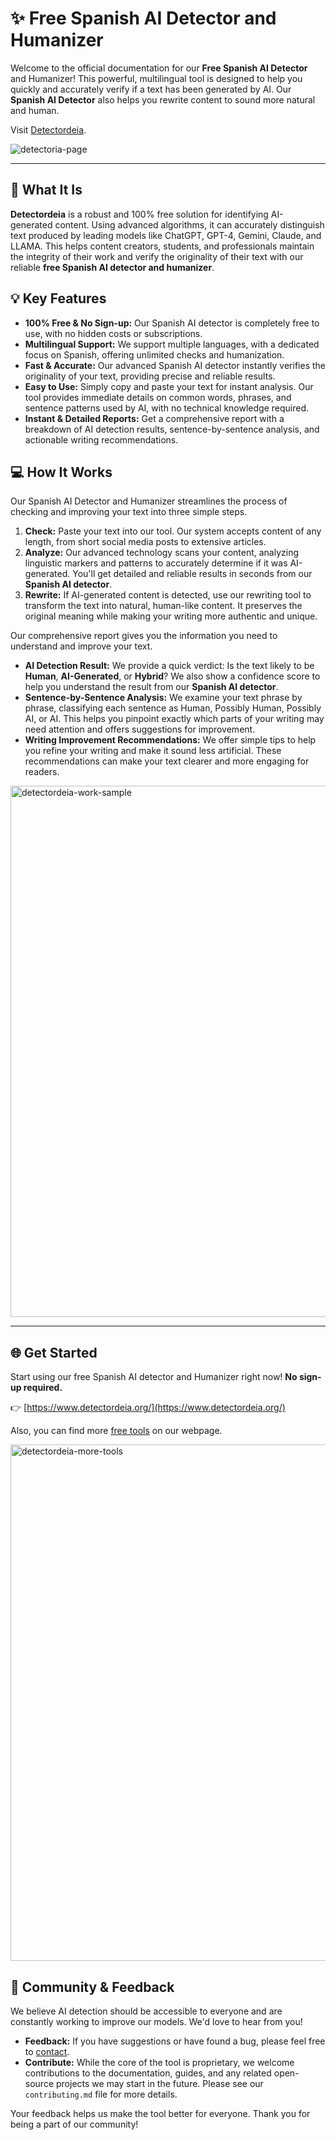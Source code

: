 # ✨ Free Spanish AI Detector and Humanizer

Welcome to the official documentation for our **Free Spanish AI Detector** and Humanizer! This powerful, multilingual tool is designed to help you quickly and accurately verify if a text has been generated by AI. Our **Spanish AI Detector** also helps you rewrite content to sound more natural and human.

Visit [Detectordeia](https://www.detectordeia.org/).

![detectoria-page](https://github.com/user-attachments/assets/d019ca91-0756-4d13-a2fd-6af1547342d9)

------

## 🚀 What It Is

**Detectordeia** is a robust and 100% free solution for identifying AI-generated content. Using advanced algorithms, it can accurately distinguish text produced by leading models like ChatGPT, GPT-4, Gemini, Claude, and LLAMA. This helps content creators, students, and professionals maintain the integrity of their work and verify the originality of their text with our reliable **free Spanish AI detector and humanizer**.

## 💡 Key Features

- **100% Free & No Sign-up:** Our Spanish AI detector is completely free to use, with no hidden costs or subscriptions.
- **Multilingual Support:** We support multiple languages, with a dedicated focus on Spanish, offering unlimited checks and humanization.
- **Fast & Accurate:** Our advanced Spanish AI detector instantly verifies the originality of your text, providing precise and reliable results.
- **Easy to Use:** Simply copy and paste your text for instant analysis. Our tool provides immediate details on common words, phrases, and sentence patterns used by AI, with no technical knowledge required.
- **Instant & Detailed Reports:** Get a comprehensive report with a breakdown of AI detection results, sentence-by-sentence analysis, and actionable writing recommendations.

## 💻 How It Works

Our Spanish AI Detector and Humanizer streamlines the process of checking and improving your text into three simple steps.

1. **Check:** Paste your text into our tool. Our system accepts content of any length, from short social media posts to extensive articles.
2. **Analyze:** Our advanced technology scans your content, analyzing linguistic markers and patterns to accurately determine if it was AI-generated. You'll get detailed and reliable results in seconds from our **Spanish AI detector**.
3. **Rewrite:** If AI-generated content is detected, use our rewriting tool to transform the text into natural, human-like content. It preserves the original meaning while making your writing more authentic and unique.

Our comprehensive report gives you the information you need to understand and improve your text.

- **AI Detection Result:** We provide a quick verdict: Is the text likely to be **Human**, **AI-Generated**, or **Hybrid**? We also show a confidence score to help you understand the result from our **Spanish AI detector**.
- **Sentence-by-Sentence Analysis:** We examine your text phrase by phrase, classifying each sentence as Human, Possibly Human, Possibly AI, or AI. This helps you pinpoint exactly which parts of your writing may need attention and offers suggestions for improvement.
- **Writing Improvement Recommendations:** We offer simple tips to help you refine your writing and make it sound less artificial. These recommendations can make your text clearer and more engaging for readers.

<img width="1584" height="850" alt="detectordeia-work-sample" src="https://github.com/user-attachments/assets/3e4c3844-8672-4b96-8b82-7429236a47a2" />

------

## 🌐 Get Started

Start using our free Spanish AI detector and Humanizer right now! **No sign-up required.**

👉 [https://www.detectordeia.org/](https://www.detectordeia.org/)

Also, you can find more [free tools](https://www.detectordeia.org/herramientas-ia) on our webpage.

<img width="1705" height="826" alt="detectordeia-more-tools" src="https://github.com/user-attachments/assets/049a71d5-55fa-4d93-b988-b853bbc32d0c" />

## 🤝 Community & Feedback

We believe AI detection should be accessible to everyone and are constantly working to improve our models. We'd love to hear from you!

- **Feedback:** If you have suggestions or have found a bug, please feel free to [contact](https://www.detectordeia.org/cont%C3%A1ctanos).
- **Contribute:** While the core of the tool is proprietary, we welcome contributions to the documentation, guides, and any related open-source projects we may start in the future. Please see our `contributing.md` file for more details.

Your feedback helps us make the tool better for everyone. Thank you for being a part of our community!
